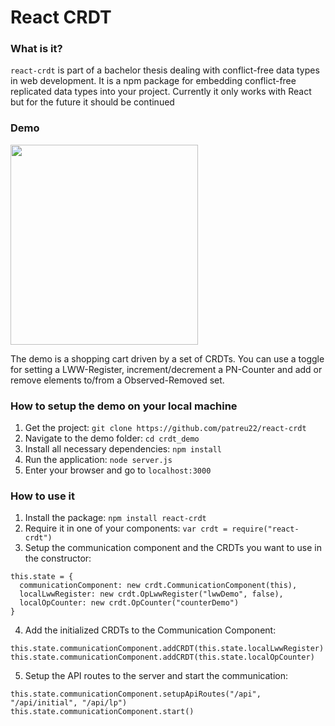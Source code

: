 # React CRDT
 
### What is it? 
`react-crdt` is part of a bachelor thesis dealing with conflict-free data types in web development. 
It is a npm package for embedding conflict-free replicated data types into your project. 
Currently it only works with React but for the future it should be continued


### Demo
 
<img src="https://github.com/patreu22/react-crdt/blob/master/rsc/chrome_screenshot.png"  width="300" height="320"/>

The demo is a shopping cart driven by a set of CRDTs. You can use a toggle for setting a LWW-Register, increment/decrement a PN-Counter and add or remove elements to/from a Observed-Removed set. 


### How to setup the demo on your local machine
1. Get the project: `git clone https://github.com/patreu22/react-crdt`
2. Navigate to the demo folder: `cd crdt_demo`
3. Install all necessary dependencies: `npm install`
4. Run the application: `node server.js`
5. Enter your browser and go to `localhost:3000`


### How to use it
1. Install the package: `npm install react-crdt`
2. Require it in one of your components: `var crdt = require("react-crdt")`
3. Setup the communication component and the CRDTs you want to use in the constructor:
```
this.state = {
  communicationComponent: new crdt.CommunicationComponent(this),
  localLwwRegister: new crdt.OpLwwRegister("lwwDemo", false),
  localOpCounter: new crdt.OpCounter("counterDemo")
}
```
4. Add the initialized CRDTs to the Communication Component: 
```
this.state.communicationComponent.addCRDT(this.state.localLwwRegister)
this.state.communicationComponent.addCRDT(this.state.localOpCounter)
```
5. Setup the API routes to the server and start the communication:
```
this.state.communicationComponent.setupApiRoutes("/api", "/api/initial", "/api/lp")
this.state.communicationComponent.start()
```



